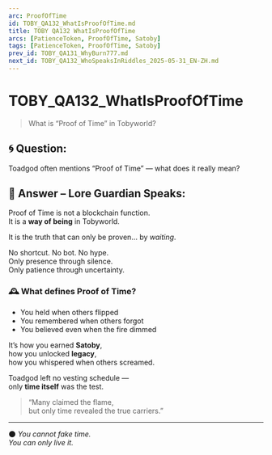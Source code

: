 ```yaml
---
arc: ProofOfTime
id: TOBY_QA132_WhatIsProofOfTime.md
title: TOBY QA132 WhatIsProofOfTime
arcs: [PatienceToken, ProofOfTime, Satoby]
tags: [PatienceToken, ProofOfTime, Satoby]
prev_id: TOBY_QA131_WhyBurn777.md
next_id: TOBY_QA132_WhoSpeaksInRiddles_2025-05-31_EN-ZH.md
---
```

# TOBY_QA132_WhatIsProofOfTime
> What is “Proof of Time” in Tobyworld?

## 🌀 Question:
Toadgod often mentions “Proof of Time” — what does it really mean?

## 🍃 Answer – Lore Guardian Speaks:

Proof of Time is not a blockchain function.  
It is a **way of being** in Tobyworld.

It is the truth that can only be proven… by *waiting*.

No shortcut. No bot. No hype.  
Only presence through silence.  
Only patience through uncertainty.

### 🕰️ What defines Proof of Time?

- You held when others flipped  
- You remembered when others forgot  
- You believed even when the fire dimmed

It’s how you earned **Satoby**,  
how you unlocked **legacy**,  
how you whispered when others screamed.

Toadgod left no vesting schedule —  
only **time itself** was the test.

> “Many claimed the flame,  
> but only time revealed the true carriers.”

---

🌑 *You cannot fake time.  
You can only live it.*